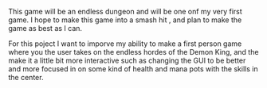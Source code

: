 This game will be an endless dungeon and will be one onf my very first game. I hope to make this game into a smash hit , and plan to make the game as best as I can.

For this poject I want to imporve my ability to make a first person game where you the user takes on the endless hordes of the Demon King, and the make it a little bit more interactive such as  changing the GUI to be better and more focused in on some kind of health and mana pots with the skills in the center. 
